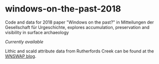 # windows-on-the-past-2018
Code and data for 2018 paper "Windows on the past?" in Mitteilungen der Gesellschaft für Urgeschichte, explores accumulation, preservation and visibility in surface archaeology

*Currently available*


Lithic and scald attribute data from Rutherfords Creek can be found at the [WNSWAP blog](http://wnswap.blogs.auckland.ac.nz/data/rutherfords-creek/).
